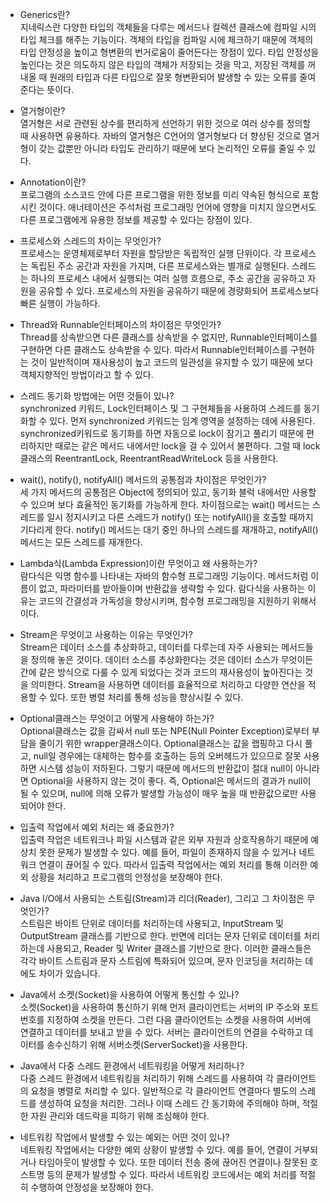 - Generics란?<br>
  지네릭스란 다양한 타입의 객체들을 다루는 메서드나 컬렉션 클래스에 컴파일 시의 타입 체크를 해주는 기능이다.
  객체의 타입을 컴파일 시에 체크하기 때문에 객체의 타입 안정성을 높이고 형변환의 번거로움이 줄어든다는 장점이 있다.
  타입 안정성을 높인다는 것은 의도하지 않은 타입의 객체가 저장되는 것을 막고, 저장된 객체를 꺼내올 때 원래의 타입과 다른 타입으로 잘못 형변환되어 발생할 수 있는 오류를 줄여준다는 뜻이다.

- 열거형이란?<br>
  열거형은 서로 관련된 상수를 편리하게 선언하기 위한 것으로 여러 상수를 정의할 때 사용하면 유용하다.
  자바의 열거형은 C언어의 열거형보다 더 향상된 것으로 열거형이 갖는 값뿐만 아니라 타입도 관리하기 때문에 보다 논리적인 오류를 줄일 수 있다.

- Annotation이란?<br>
  프로그램의 소스코드 안에 다른 프로그램을 위한 정보를 미리 약속된 형식으로 포함시킨 것이다.
  애너테이션은 주석처럼 프로그래밍 언어에 영향을 미치지 않으면서도 다른 프로그램에게 유용한 정보를 제공할 수 있다는 장점이 있다.

- 프로세스와 스레드의 차이는 무엇인가?<br>
  프로세스는 운영체제로부터 자원을 할당받은 독립적인 실행 단위이다. 각 프로세스는 독립된 주소 공간과 자원을 가지며,
  다른 프로세스와는 별개로 실행된다.
  스레드는 하나의 프로세스 내에서 실행되는 여러 실행 흐름으로, 주소 공간을 공유하고 자원을 공유할 수 있다.
  프로세스의 자원을 공유하기 때문에 경량화되어 프로세스보다 빠른 실행이 가능하다.
  
- Thread와 Runnable인터페이스의 차이점은 무엇인가?<br>
  Thread를 상속받으면 다른 클래스를 상속받을 수 없지만, Runnable인터페이스를 구현하면 다른 클래스도 상속받을 수 있다.
  따라서 Runnable인터페이스를 구현하는 것이 일반적이며 재사용성이 높고 코드의 일관성을 유지할 수 있기 때문에 보다 객체지향적인 방법이라고 할 수 있다.
  
- 스레드 동기화 방법에는 어떤 것들이 있나?<br>
  synchronized 키워드, Lock인터페이스 및 그 구현체들을 사용하여 스레드를 동기화할 수 있다.
  먼저 synchronized 키워드는 임계 영역을 설정하는 데에 사용된다. synchronized키워드로 동기화를 하면 자동으로 lock이 잠기고 풀리기 때문에 편리하지만
  때로는 같은 메서드 내에서만 lock을 걸 수 있어서 불편하다. 그럴 때 lock클래스의 ReentrantLock, ReentrantReadWriteLock 등을 사용한다. 

- wait(), notify(), notifyAll() 메서드의 공통점과 차이점은 무엇인가?<br>
  세 가지 메서드의 공통점은 Object에 정의되어 있고, 동기화 블럭 내에서만 사용할 수 있으며 보다 효율적인 동기화를 가능하게 한다.
  차이점으로는 wait() 메서드는 스레드를 일시 정지시키고 다른 스레드가 notify() 또는 notifyAll()을 호출할 때까지 기다리게 한다.
  notify() 메서드는 대기 중인 하나의 스레드를 재개하고, notifyAll() 메서드는 모든 스레드를 재개한다.

- Lambda식(Lambda Expression)이란 무엇이고 왜 사용하는가?<br>
  람다식은 익명 함수를 나타내는 자바의 함수형 프로그래밍 기능이다. 메서드처럼 이름이 없고, 파라미터를 받아들이며
  반환값을 생략할 수 있다. 람다식을 사용하는 이유는 코드의 간결성과 가독성을 향상시키며, 함수형 프로그래밍을 지원하기 위해서이다.

- Stream은 무엇이고 사용하는 이유는 무엇인가?<br>
  Stream은 데이터 소스를 추상화하고, 데이터를 다루는데 자주 사용되는 메서드들을 정의해 놓은 것이다.
  데이터 소스를 추상화한다는 것은 데이터 소스가 무엇이든 간에 같은 방식으로 다룰 수 있게 되었다는 것과 코드의 재사용성이 높아진다는 것을 의미한다.
  Stream을 사용하면 데이터를 효율적으로 처리하고 다양한 연산을 적용할 수 있다. 또한 병렬 처리를 통해 성능을 향상시킬 수 있다.

- Optional클래스는 무엇이고 어떻게 사용해야 하는가?<br>
  Optional클래스는 값을 감싸서 null 또는 NPE(Null Pointer Exception)로부터 부담을 줄이기 위한 wrapper클래스이다.
  Optional클래스는 값을 랩핑하고 다시 풀고, null일 경우에는 대체하는 함수를 호출하는 등의 오버헤드가 있으므로 잘못 사용하면 시스템 성능이 저하된다.
  그렇기 때문에 메서드의 반환값이 절대 null이 아니라면 Optional을 사용하지 않는 것이 좋다.
  즉, Optional은 메서드의 결과가 null이 될 수 있으며, null에 의해 오류가 발생할 가능성이 매우 높을 때 반환값으로만 사용되어야 한다.

- 입출력 작업에서 예외 처리는 왜 중요한가?<br>
  입출력 작업은 네트워크나 파일 시스템과 같은 외부 자원과 상호작용하기 때문에 예상치 못한 문제가 발생할 수 있다.
  예를 들어, 파일이 존재하지 않을 수 있거나 네트워크 연결이 끊어질 수 있다.
  따라서 입출력 작업에서는 예외 처리를 통해 이러한 예외 상황을 처리하고 프로그램의 안정성을 보장해야 한다.

- Java I/O에서 사용되는 스트림(Stream)과 리더(Reader), 그리고 그 차이점은 무엇인가?<br>
  스트림은 바이트 단위로 데이터를 처리하는데 사용되고, InputStream 및 OutputStream 클래스를 기반으로 한다.
  반면에 리더는 문자 단위로 데이터를 처리하는데 사용되고, Reader 및 Writer 클래스를 기반으로 한다.
  이러한 클래스들은 각각 바이트 스트림과 문자 스트림에 특화되어 있으며, 문자 인코딩을 처리하는 데에도 차이가 있습니다.

- Java에서 소켓(Socket)을 사용하여 어떻게 통신할 수 있나?<br>
  소켓(Socket)을 사용하여 통신하기 위해 먼저 클라이언트는 서버의 IP 주소와 포트 번호를 지정하여 소켓을 만든다.
  그런 다음 클라이언트는 소켓을 사용하여 서버에 연결하고 데이터를 보내고 받을 수 있다.
  서버는 클라이언트의 연결을 수락하고 데이터를 송수신하기 위해 서버소켓(ServerSocket)을 사용한다.

- Java에서 다중 스레드 환경에서 네트워킹을 어떻게 처리하나?<br>
  다중 스레드 환경에서 네트워킹을 처리하기 위해 스레드를 사용하여 각 클라이언트의 요청을 병렬로 처리할 수 있다.
  일반적으로 각 클라이언트 연결마다 별도의 스레드를 생성하여 요청을 처리한.
  그러나 이때 스레드 간 동기화에 주의해야 하며, 적절한 자원 관리와 데드락을 피하기 위해 조심해야 한다.

- 네트워킹 작업에서 발생할 수 있는 예외는 어떤 것이 있나?<br>
  네트워킹 작업에서는 다양한 예외 상황이 발생할 수 있다. 예를 들어, 연결이 거부되거나 타임아웃이 발생할 수 있다.
  또한 데이터 전송 중에 끊어진 연결이나 잘못된 호스트명 등의 문제가 발생할 수 있다. 따라서 네트워킹 코드에서는 예외 처리를 적절히 수행하여 안정성을 보장해야 한다.

  
